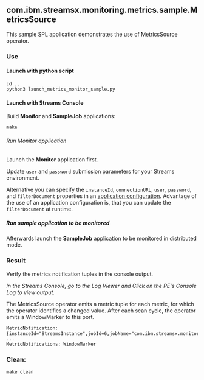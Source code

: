 ## com.ibm.streamsx.monitoring.metrics.sample.MetricsSource

This sample SPL application demonstrates the use of MetricsSource operator.

### Use

#### Launch with python script

````
cd ..
python3 launch_metrics_monitor_sample.py
````

#### Launch with Streams Console

Build **Monitor** and **SampleJob** applications:

`make`

###### Run Monitor application

Launch the **Monitor** application first. 

Update `user` and `password` submission parameters for your Streams environment.

Alternative you can specify the `instanceId`, `connectionURL`, `user`, `password`, and `filterDocument` properties in an [application configuration](https://www.ibm.com/support/knowledgecenter/en/SSCRJU_4.2.0/com.ibm.streams.admin.doc/doc/creating-secure-app-configs.html).
Advantage of the use of an application configuration is, that you can update the `filterDocument` at runtime.

##### Run sample application to be monitored

Afterwards launch the **SampleJob** application to be monitored in distributed mode.


### Result

Verify the metrics notification tuples in the console output.

*In the Streams Console, go to the Log Viewer and Click on the PE's Console Log to view output.*

The MetricsSource operator emits a metric tuple for each metric, for which the operator identifies a changed value.
After each scan cycle, the operator emits a WindowMarker to this port.

    MetricNotification: {instanceId="StreamsInstance",jobId=6,jobName="com.ibm.streamsx.monitoring.metrics.sample.MetricsSource::SampleJob_6",resource="streamshost.ibm.com",peId=10,origin=OperatorOutputPort,operatorName="Numbers",channel=-1,portIndex=0,connectionId="",metricType="system",metricKind="counter",metricName="nTuplesSubmitted",metricValue=3,lastTimeRetrieved=1505995655000}
    ...
    MetricNotifications: WindowMarker


### Clean:

`make clean`

